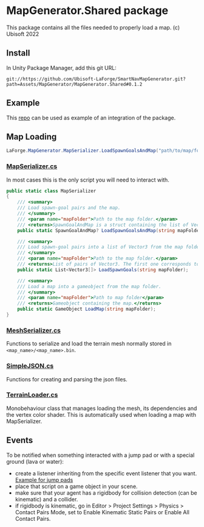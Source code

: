 # MapGenerator.Shared package
This package contains all the files needed to properly load a map. (c) Ubisoft 2022

## Install
In Unity Package Manager, add this git URL:
```
git://https://github.com/Ubisoft-LaForge/SmartNavMapGenerator.git?path=Assets/MapGenerator/MapGenerator.Shared#0.1.2
```

## Example
This [repo](https://github.com/Ubisoft-LaForge/SmartNavEnvironment) can be used as example of an integration of the package.

## Map Loading

```c#
LaForge.MapGenerator.MapSerializer.LoadSpawnGoalsAndMap("path/to/map/folder");
```
### [MapSerializer.cs](./Scripts/MapSerializer.cs)
In most cases this is the only script you will need to interact with.

```c#
public static class MapSerializer
{
    /// <summary>
    /// Load spawn-goal pairs and the map.
    /// </summary>
    /// <param name="mapFolder">Path to the map folder.</param>
    /// <returns>SpawnGoalAndMap is a struct containing the list of Vector3 for the spawn-goal pairs and the gameobject in which the map has been loaded.</returns>
    public static SpawnGoalAndMap? LoadSpawnGoalsAndMap(string mapFolder);

    /// <summary>
    /// Load spawn-goal pairs into a list of Vector3 from the map folder. Normally located in /path/to/<map_name>/spawn_goals.json
    /// </summary>
    /// <param name="mapFolder">Path to the map folder.</param>
    /// <returns>List of pairs of Vector3. The first one corresponds to the spawn point and the second one is the goal.</returns>
    public static List<Vector3[]> LoadSpawnGoals(string mapFolder);

    /// <summary>
    /// Load a map into a gameobject from the map folder.
    /// </summary>
    /// <param name="mapFolder">Path to map folder</param>
    /// <returns>Gameobject containing the map.</returns>
    public static GameObject LoadMap(string mapFolder);
}
```

### [MeshSerializer.cs](./Scripts/MeshSerializer.cs)
Functions to serialize and load the terrain mesh normally stored in `<map_name>/<map_name>.bin`.

### [SimpleJSON.cs](./Scripts/SimpleJSON.cs)
Functions for creating and parsing the json files.

### [TerrainLoader.cs](./Scripts/TerrainLoader.cs)
Monobehaviour class that manages loading the mesh, its dependencies and the vertex color shader. This is automatically used when loading a map with MapSerializer.

## Events

To be notified when something interacted with a jump pad or with a special ground (lava or water):
- create a listener inheriting from the specific event listener that you want. [Example for jump pads](./Runtime/Scripts/JumpPad/DefaultJumpPadBehavior.cs)
- place that script on a game object in your scene.
- make sure that your agent has a rigidbody for collision detection (can be kinematic) and a collider.
- if rigidbody is kinematic, go in Editor > Project Settings > Physics > Contact Pairs Mode, set to Enable Kinematic Static Pairs or Enable All Contact Pairs.


